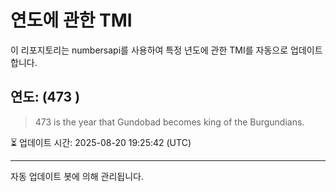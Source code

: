 
# 연도에 관한 TMI

이 리포지토리는 numbersapi를 사용하여 특정 년도에 관한 TMI를 자동으로 업데이트합니다.

## 연도: (473 )
> 473 is the year that Gundobad becomes king of the Burgundians.

⏳ 업데이트 시간: 2025-08-20 19:25:42 (UTC)

---
자동 업데이트 봇에 의해 관리됩니다.
